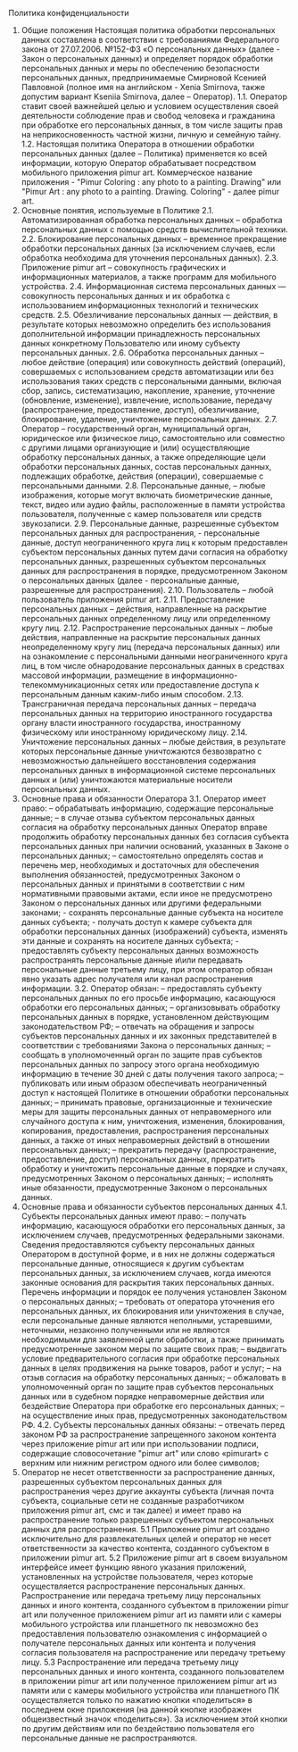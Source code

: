 Политика конфиденциальности 
1. Общие положения Настоящая политика обработки персональных данных составлена в соответствии с требованиями Федерального закона от 27.07.2006. №152-ФЗ «О персональных данных» (далее - Закон о персональных данных) и определяет порядок обработки персональных данных и меры по обеспечению безопасности персональных данных, предпринимаемые Смирновой Ксенией Павловной (полное имя на английском - Xenia Smirnova, также допустим вариант Kseniia Smirnova, далее – Оператор). 1.1. Оператор ставит своей важнейшей целью и условием осуществления своей деятельности соблюдение прав и свобод человека и гражданина при обработке его персональных данных, в том числе защиты прав на неприкосновенность частной жизни, личную и семейную тайну. 1.2. Настоящая политика Оператора в отношении обработки персональных данных (далее – Политика) применяется ко всей информации, которую Оператор обрабатывает посредством мобильного приложения pimur art. Коммерческое название приложения - "Pimur Coloring : any photo to a painting. Drawing" или "Pimur Art : any photo to a painting. Drawing. Coloring" - далее pimur art.
2. Основные понятия, используемые в Политике 2.1. Автоматизированная обработка персональных данных – обработка персональных данных с помощью средств вычислительной техники. 2.2. Блокирование персональных данных – временное прекращение обработки персональных данных (за исключением случаев, если обработка необходима для уточнения персональных данных). 2.3. Приложение pimur art – совокупность графических и информационных материалов, а также программ для мобильного устройства. 2.4. Информационная система персональных данных — совокупность персональных данных и их обработка с использованием информационных технологий и технических средств. 2.5. Обезличивание персональных данных — действия, в результате которых невозможно определить без использования дополнительной информации принадлежность персональных данных конкретному Пользователю или иному субъекту персональных данных. 2.6. Обработка персональных данных – любое действие (операция) или совокупность действий (операций), совершаемых с использованием средств автоматизации или без использования таких средств с персональными данными, включая сбор, запись, систематизацию, накопление, хранение, уточнение (обновление, изменение), извлечение, использование, передачу (распространение, предоставление, доступ), обезличивание, блокирование, удаление, уничтожение персональных данных. 2.7. Оператор – государственный орган, муниципальный орган, юридическое или физическое лицо, самостоятельно или совместно с другими лицами организующие и (или) осуществляющие обработку персональных данных, а также определяющие цели обработки персональных данных, состав персональных данных, подлежащих обработке, действия (операции), совершаемые с персональными данными. 2.8. Персональные данные, – любые изображения, которые могут включать биометрические данные, текст, видео или аудио файлы, расположенные в памяти устройства пользователя, полученные с камер пользователя или средств звукозаписи. 2.9. Персональные данные, разрешенные субъектом персональных данных для распространения, - персональные данные, доступ неограниченного круга лиц к которым предоставлен субъектом персональных данных путем дачи согласия на обработку персональных данных, разрешенных субъектом персональных данных для распространения в порядке, предусмотренном Законом о персональных данных (далее - персональные данные, разрешенные для распространения). 2.10. Пользователь – любой пользователь приложения pimur art. 2.11. Предоставление персональных данных – действия, направленные на раскрытие персональных данных определенному лицу или определенному кругу лиц. 2.12. Распространение персональных данных – любые действия, направленные на раскрытие персональных данных неопределенному кругу лиц (передача персональных данных) или на ознакомление с персональными данными неограниченного круга лиц, в том числе обнародование персональных данных в средствах массовой информации, размещение в информационно-телекоммуникационных сетях или предоставление доступа к персональным данным каким-либо иным способом. 2.13. Трансграничная передача персональных данных – передача персональных данных на территорию иностранного государства органу власти иностранного государства, иностранному физическому или иностранному юридическому лицу. 2.14. Уничтожение персональных данных – любые действия, в результате которых персональные данные уничтожаются безвозвратно с невозможностью дальнейшего восстановления содержания персональных данных в информационной системе персональных данных и (или) уничтожаются материальные носители персональных данных.
3. Основные права и обязанности Оператора 3.1. Оператор имеет право: – обрабатывать информацию, содержащие персональные данные; – в случае отзыва субъектом персональных данных согласия на обработку персональных данных Оператор вправе продолжить обработку персональных данных без согласия субъекта персональных данных при наличии оснований, указанных в Законе о персональных данных; – самостоятельно определять состав и перечень мер, необходимых и достаточных для обеспечения выполнения обязанностей, предусмотренных Законом о персональных данных и принятыми в соответствии с ним нормативными правовыми актами, если иное не предусмотрено Законом о персональных данных или другими федеральными законами; - сохранять персональные данные субъекта на носителе данных субъекта; - получать доступ к камере субъекта для обработки персональных данных (изображений) субъекта, изменять эти данные и сохранять на носителе данных субъекта; - предоставлять субъекту персональных данных возможность распространять персональные данные и\или передавать персональные данные третьему лицу, при этом оператор обязан явно указать адрес получателя или канал распространения информации. 3.2. Оператор обязан: – предоставлять субъекту персональных данных по его просьбе информацию, касающуюся обработки его персональных данных; – организовывать обработку персональных данных в порядке, установленном действующим законодательством РФ; – отвечать на обращения и запросы субъектов персональных данных и их законных представителей в соответствии с требованиями Закона о персональных данных; – сообщать в уполномоченный орган по защите прав субъектов персональных данных по запросу этого органа необходимую информацию в течение 30 дней с даты получения такого запроса; – публиковать или иным образом обеспечивать неограниченный доступ к настоящей Политике в отношении обработки персональных данных; – принимать правовые, организационные и технические меры для защиты персональных данных от неправомерного или случайного доступа к ним, уничтожения, изменения, блокирования, копирования, предоставления, распространения персональных данных, а также от иных неправомерных действий в отношении персональных данных; – прекратить передачу (распространение, предоставление, доступ) персональных данных, прекратить обработку и уничтожить персональные данные в порядке и случаях, предусмотренных Законом о персональных данных; – исполнять иные обязанности, предусмотренные Законом о персональных данных.
4. Основные права и обязанности субъектов персональных данных 4.1. Субъекты персональных данных имеют право: – получать информацию, касающуюся обработки его персональных данных, за исключением случаев, предусмотренных федеральными законами. Сведения предоставляются субъекту персональных данных Оператором в доступной форме, и в них не должны содержаться персональные данные, относящиеся к другим субъектам персональных данных, за исключением случаев, когда имеются законные основания для раскрытия таких персональных данных. Перечень информации и порядок ее получения установлен Законом о персональных данных; – требовать от оператора уточнения его персональных данных, их блокирования или уничтожения в случае, если персональные данные являются неполными, устаревшими, неточными, незаконно полученными или не являются необходимыми для заявленной цели обработки, а также принимать предусмотренные законом меры по защите своих прав; – выдвигать условие предварительного согласия при обработке персональных данных в целях продвижения на рынке товаров, работ и услуг; – на отзыв согласия на обработку персональных данных; – обжаловать в уполномоченный орган по защите прав субъектов персональных данных или в судебном порядке неправомерные действия или бездействие Оператора при обработке его персональных данных; – на осуществление иных прав, предусмотренных законодательством РФ. 4.2. Субъекты персональных данных обязаны: – отвечать перед законом РФ за распространение запрещенного законом контента через приложение pimur art или при использовании подписи, содержащие словосочетание "pimur art" или слово «pimurart» с верхним или нижним регистром одного или более символов;
5. Оператор не несет ответственности за распространение данных, разрешенных субъектом персональных данных для распространения через другие аккаунты субъекта (личная почта субъекта, социальные сети не созданные разработчиком приложения pimur art, смс и так далее) и имеет право на распространение только разрешенных субъектом персональных данных для распространения. 5.1 Приложение pimur art создано исключительно для развлекательных целей и оператор не несет ответственности за качество контента, созданного субъектом в приложении pimur art. 5.2 Приложение  pimur art в своем визуальном интерфейсе имеет функцию явного указания приложений, установленных на устройстве пользователя, через которые осуществляется распространение персональных данных. Распространение или передача третьему лицу персональных данных и иного контента, созданного субъектом в приложении pimur art или полученное приложением pimur art из памяти или с камеры мобильного устройства или планшетного пк невозможно без предоставления пользователю ознакомления с информацией о получателе персональных данных или контента и получения согласия пользователя на распространение или передачу третьему лицу. 5.3 Распространение или передача третьему лицу персональных данных и иного контента, созданного пользователем в приложении pimur art или полученное приложением pimur art из памяти или с камеры мобильного устройства или планшетного ПК осуществляется только по нажатию кнопки «поделиться» в последнем окне приложения (на данной кнопке изображен общеизвестный значок «поделиться»). За исключением этой кнопки по другим действиям или по бездействию пользователя его персональные данные не распространяются.
